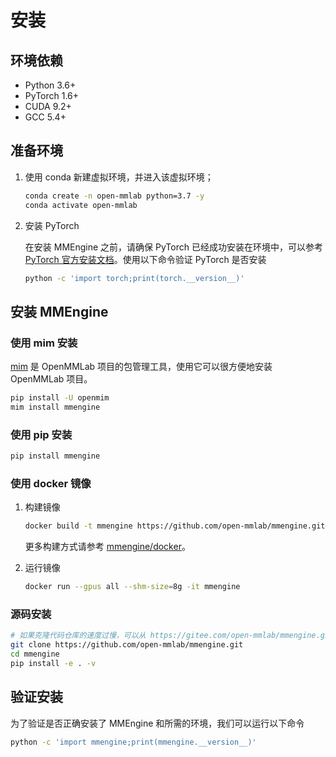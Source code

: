 # 安装

## 环境依赖

- Python 3.6+
- PyTorch 1.6+
- CUDA 9.2+
- GCC 5.4+

## 准备环境

1. 使用 conda 新建虚拟环境，并进入该虚拟环境；

   ```bash
   conda create -n open-mmlab python=3.7 -y
   conda activate open-mmlab
   ```

2. 安装 PyTorch

   在安装 MMEngine 之前，请确保 PyTorch 已经成功安装在环境中，可以参考 [PyTorch 官方安装文档](https://pytorch.org/get-started/locally/#start-locally)。使用以下命令验证 PyTorch 是否安装

   ```bash
   python -c 'import torch;print(torch.__version__)'
   ```

## 安装 MMEngine

### 使用 mim 安装

[mim](https://github.com/open-mmlab/mim) 是 OpenMMLab 项目的包管理工具，使用它可以很方便地安装 OpenMMLab 项目。

```bash
pip install -U openmim
mim install mmengine
```

### 使用 pip 安装

```bash
pip install mmengine
```

### 使用 docker 镜像

1. 构建镜像

   ```bash
   docker build -t mmengine https://github.com/open-mmlab/mmengine.git#main:docker/release
   ```

   更多构建方式请参考 [mmengine/docker](https://github.com/open-mmlab/mmengine/tree/main/docker)。

2. 运行镜像

   ```bash
   docker run --gpus all --shm-size=8g -it mmengine
   ```

### 源码安装

```bash
# 如果克隆代码仓库的速度过慢，可以从 https://gitee.com/open-mmlab/mmengine.git 克隆
git clone https://github.com/open-mmlab/mmengine.git
cd mmengine
pip install -e . -v
```

## 验证安装

为了验证是否正确安装了 MMEngine 和所需的环境，我们可以运行以下命令

```bash
python -c 'import mmengine;print(mmengine.__version__)'
```
